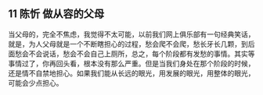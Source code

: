 ## 11 陈忻 做从容的父母

当父母的，完全不焦虑，我觉得不太可能，以前我们网上俱乐部有一句经典笑话，就是，为人父母就是一个不断瞎担心的过程，愁会爬不会爬，愁长牙长几颗，到后面愁会不会说话，愁会不会自己上厕所，总之，每个阶段都有发愁的事情。其实等事情过了，你再回头看，根本没有那么严重。但是当我们身处在那个阶段的时候，还是情不自禁地担心。如果我们能从长远的眼光，用发展的眼光，用整体的眼光，可能会少点担心。
